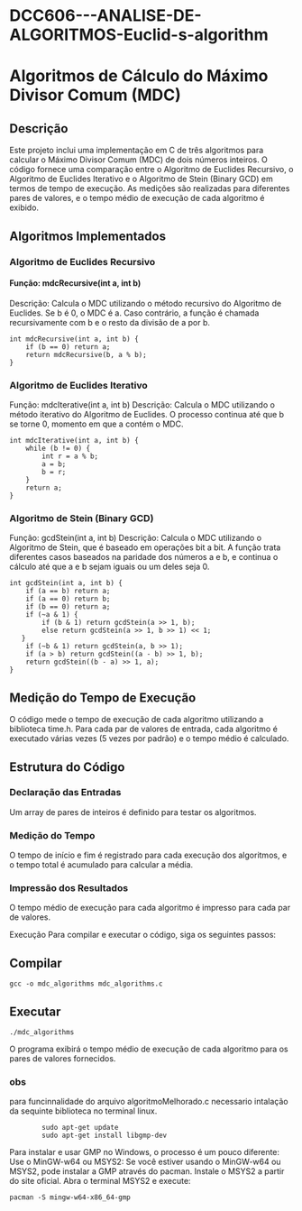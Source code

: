 # DCC606---ANALISE-DE-ALGORITMOS-Euclid-s-algorithm

# Algoritmos de Cálculo do Máximo Divisor Comum (MDC)

## Descrição
Este projeto inclui uma implementação em C de três algoritmos para calcular o Máximo Divisor Comum (MDC) de dois números inteiros. O código fornece uma comparação entre o Algoritmo de Euclides Recursivo, o Algoritmo de Euclides Iterativo e o Algoritmo de Stein (Binary GCD) em termos de tempo de execução. As medições são realizadas para diferentes pares de valores, e o tempo médio de execução de cada algoritmo é exibido.

## Algoritmos Implementados

### Algoritmo de Euclides Recursivo

#### Função: mdcRecursive(int a, int b)
   Descrição: Calcula o MDC utilizando o método recursivo do Algoritmo de Euclides. Se b é 0, o MDC é a. Caso contrário, a 
   função é chamada recursivamente com b e o resto da divisão de a por b.

    int mdcRecursive(int a, int b) {
        if (b == 0) return a;
        return mdcRecursive(b, a % b);
    }
### Algoritmo de Euclides Iterativo

  Função: mdcIterative(int a, int b)
  Descrição: Calcula o MDC utilizando o método iterativo do Algoritmo de Euclides. O processo continua até que b se torne 0, momento em que a contém o MDC.

    int mdcIterative(int a, int b) {
        while (b != 0) {
            int r = a % b;
            a = b;
            b = r;
        }
        return a;
    }
### Algoritmo de Stein (Binary GCD)

   Função: gcdStein(int a, int b)
   Descrição: Calcula o MDC utilizando o Algoritmo de Stein, que é baseado em operações bit a bit. A função trata diferentes 
   casos baseados na paridade dos números a e b, e continua o cálculo até que a e b sejam iguais ou um deles seja 0.

    int gcdStein(int a, int b) {
        if (a == b) return a;
        if (a == 0) return b;
        if (b == 0) return a;
        if (~a & 1) {
            if (b & 1) return gcdStein(a >> 1, b);
            else return gcdStein(a >> 1, b >> 1) << 1;
       }
        if (~b & 1) return gcdStein(a, b >> 1);
        if (a > b) return gcdStein((a - b) >> 1, b);
        return gcdStein((b - a) >> 1, a);
    }
## Medição do Tempo de Execução
   O código mede o tempo de execução de cada algoritmo utilizando a biblioteca time.h. Para cada par de valores de entrada, 
   cada algoritmo é executado várias vezes (5 vezes por padrão) e o tempo médio é calculado.

## Estrutura do Código
  ### Declaração das Entradas
   Um array de pares de inteiros é definido para testar os algoritmos.

  ### Medição do Tempo
   O tempo de início e fim é registrado para cada execução dos algoritmos, e o tempo total é acumulado para calcular a média.

### Impressão dos Resultados
O tempo médio de execução para cada algoritmo é impresso para cada par de valores.

Execução
Para compilar e executar o código, siga os seguintes passos:

## Compilar
    gcc -o mdc_algorithms mdc_algorithms.c

## Executar
    ./mdc_algorithms

O programa exibirá o tempo médio de execução de cada algoritmo para os pares de valores fornecidos.
### obs 
para funcinnalidade do arquivo algoritmoMelhorado.c necessario intalação da sequinte biblioteca no terminal linux.
     
            sudo apt-get update
            sudo apt-get install libgmp-dev
 Para instalar e usar GMP no Windows, o processo é um pouco diferente:
 Use o MinGW-w64 ou MSYS2:
 Se você estiver usando o MinGW-w64 ou MSYS2, pode instalar a GMP através do pacman.
 Instale o MSYS2 a partir do site oficial.
 Abra o terminal MSYS2 e execute:


    pacman -S mingw-w64-x86_64-gmp           
